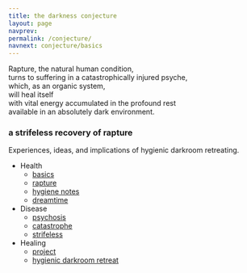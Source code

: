 ```yaml
---
title: the darkness conjecture
layout: page
navprev: 
permalink: /conjecture/
navnext: conjecture/basics
---
```


Rapture, the natural human condition,  
turns to suffering in a catastrophically injured psyche,  
which, as an organic system,  
will heal itself  
with vital energy accumulated in the profound rest  
available in an absolutely dark environment.

### a strifeless recovery of rapture

Experiences, ideas, and implications of hygienic darkroom retreating. 

- Health
	- [basics](./basics/)
	- [rapture](./rapture/)
	- [hygiene notes](./hygiene-notes/)
	- [dreamtime](./dreamtime/)
- Disease
	- [psychosis](./psychosis/)
	- [catastrophe](./catastrophe/)
	- [strifeless](./strifeless/)
- Healing
	- [project](./project/)
	- [hygienic darkroom retreat](/)

<!---
- Proposals
	- [dome proposal](./dome-proposal)
	- [geodesic dome](./geodesic-dome)
	- [health proposal](./health-proposal)
--->
